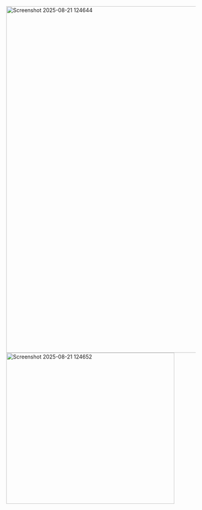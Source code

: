<img width="735" height="922" alt="Screenshot 2025-08-21 124644" src="https://github.com/user-attachments/assets/afec0391-1373-4cc8-b662-a26d1ffd4bfe" />

<img width="447" height="402" alt="Screenshot 2025-08-21 124652" src="https://github.com/user-attachments/assets/d123f513-e778-4bc0-aa5f-ee35259bfabb" />
